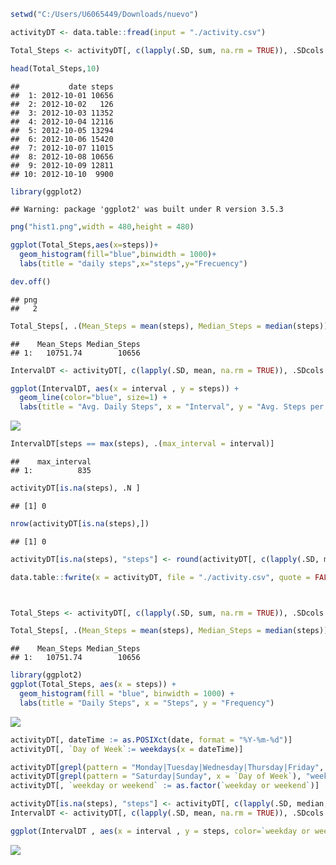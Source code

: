 ``` r
setwd("C:/Users/U6065449/Downloads/nuevo")

activityDT <- data.table::fread(input = "./activity.csv")

Total_Steps <- activityDT[, c(lapply(.SD, sum, na.rm = TRUE)), .SDcols = c("steps"), by = .(date)] 

head(Total_Steps,10)
```

    ##           date steps
    ##  1: 2012-10-01 10656
    ##  2: 2012-10-02   126
    ##  3: 2012-10-03 11352
    ##  4: 2012-10-04 12116
    ##  5: 2012-10-05 13294
    ##  6: 2012-10-06 15420
    ##  7: 2012-10-07 11015
    ##  8: 2012-10-08 10656
    ##  9: 2012-10-09 12811
    ## 10: 2012-10-10  9900

``` r
library(ggplot2)
```

    ## Warning: package 'ggplot2' was built under R version 3.5.3

``` r
png("hist1.png",width = 480,height = 480)

ggplot(Total_Steps,aes(x=steps))+
  geom_histogram(fill="blue",binwidth = 1000)+
  labs(title = "daily steps",x="steps",y="Frecuency")

dev.off()
```

    ## png 
    ##   2

``` r
Total_Steps[, .(Mean_Steps = mean(steps), Median_Steps = median(steps))]
```

    ##    Mean_Steps Median_Steps
    ## 1:   10751.74        10656

``` r
IntervalDT <- activityDT[, c(lapply(.SD, mean, na.rm = TRUE)), .SDcols = c("steps"), by = .(interval)] 

ggplot(IntervalDT, aes(x = interval , y = steps)) +
  geom_line(color="blue", size=1) +
  labs(title = "Avg. Daily Steps", x = "Interval", y = "Avg. Steps per day")
```

![](PA1_TEMPLATE_files/figure-markdown_github/unnamed-chunk-1-1.png)

``` r
IntervalDT[steps == max(steps), .(max_interval = interval)]
```

    ##    max_interval
    ## 1:          835

``` r
activityDT[is.na(steps), .N ]
```

    ## [1] 0

``` r
nrow(activityDT[is.na(steps),])
```

    ## [1] 0

``` r
activityDT[is.na(steps), "steps"] <- round(activityDT[, c(lapply(.SD, mean, na.rm = TRUE)), .SDcols = c("steps")])

data.table::fwrite(x = activityDT, file = "./activity.csv", quote = FALSE)



Total_Steps <- activityDT[, c(lapply(.SD, sum, na.rm = TRUE)), .SDcols = c("steps"), by = .(date)] 

Total_Steps[, .(Mean_Steps = mean(steps), Median_Steps = median(steps))]
```

    ##    Mean_Steps Median_Steps
    ## 1:   10751.74        10656

``` r
library(ggplot2)
ggplot(Total_Steps, aes(x = steps)) +
  geom_histogram(fill = "blue", binwidth = 1000) +
  labs(title = "Daily Steps", x = "Steps", y = "Frequency")
```

![](PA1_TEMPLATE_files/figure-markdown_github/unnamed-chunk-1-2.png)

``` r
activityDT[, dateTime := as.POSIXct(date, format = "%Y-%m-%d")]
activityDT[, `Day of Week`:= weekdays(x = dateTime)]

activityDT[grepl(pattern = "Monday|Tuesday|Wednesday|Thursday|Friday", x = `Day of Week`), "weekday or weekend"] <- "weekday"
activityDT[grepl(pattern = "Saturday|Sunday", x = `Day of Week`), "weekday or weekend"] <- "weekend"
activityDT[, `weekday or weekend` := as.factor(`weekday or weekend`)]

activityDT[is.na(steps), "steps"] <- activityDT[, c(lapply(.SD, median, na.rm = TRUE)), .SDcols = c("steps")]
IntervalDT <- activityDT[, c(lapply(.SD, mean, na.rm = TRUE)), .SDcols = c("steps"), by = .(interval, `weekday or weekend`)] 

ggplot(IntervalDT , aes(x = interval , y = steps, color=`weekday or weekend`)) + geom_line() + labs(title = "Avg. Daily Steps by Weektype", x = "Interval", y = "No. of Steps") + facet_wrap(~`weekday or weekend` , ncol = 1, nrow=2)
```

![](PA1_TEMPLATE_files/figure-markdown_github/unnamed-chunk-1-3.png)
